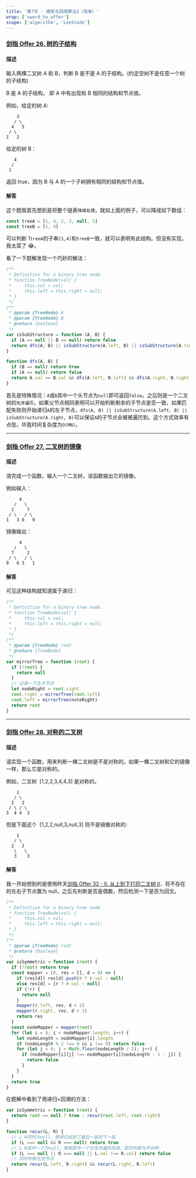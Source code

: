 ```yaml
---
title: '第7天 - 搜索与回溯算法2（简单）'
wrap: ['sword_to_offer']
scope: ['algorithm', 'LeetCode']
---
```


### [剑指 Offer 26. 树的子结构](https://leetcode-cn.com/problems/shu-de-zi-jie-gou-lcof/)

#### 描述

输入两棵二叉树 A 和 B，判断 B 是不是 A 的子结构。(约定空树不是任意一个树的子结构)

B 是 A 的子结构， 即 A 中有出现和 B 相同的结构和节点值。

例如，给定的树 A:

```text
    3
   / \
  4   5
 / \
1   2
```

给定的树 B：

```text
   4 
  /
 1
```

返回 true，因为 B 与 A 的一个子树拥有相同的结构和节点值。

#### 解答

这个题我首先想到是将整个链表`降维处理`，就如上面的例子，可以降成如下数组：

```javascript
const treeA = [1, 4, 2, 3, null, 5]
const treeB = [1, 4]
```

可以判断 1`treeA`的子串`[1,4]`和`treeB`一致，就可以表明有此结构。但没有实现。我太菜了 😂。

看了一下题解发现一个巧妙的解法：

```javascript
/**
 * Definition for a binary tree node.
 * function TreeNode(val) {
 *     this.val = val;
 *     this.left = this.right = null;
 * }
 */
/**
 * @param {TreeNode} A
 * @param {TreeNode} B
 * @return {boolean}
 */
var isSubStructure = function (A, B) {
  if (A == null || B == null) return false
  return dfs(A, B) || isSubStructure(A.left, B) || isSubStructure(A.right, B)
}

function dfs(A, B) {
  if (B == null) return true
  if (A == null) return false
  return A.val == B.val && dfs(A.left, B.left) && dfs(A.right, B.right)
}
```

首先是特殊情况：`A`或`B`其中一个头节点为`null`即可返回`false`。之后则是一个二叉树的`先序遍历`，如果父节点相同表明可以开始判断剩余的子节点是否一致，如果匹配失败则开始递归`A`的左子节点，`dfs(A, B) || isSubStructure(A.left, B) || isSubStructure(A.right, B)`可以保证`A`的子节点全被被遍历到。这个方式效率有点低，毕竟时间复杂度为`O(MN)`。

---

### [剑指 Offer 27. 二叉树的镜像](https://leetcode-cn.com/problems/er-cha-shu-de-jing-xiang-lcof/)

#### 描述

请完成一个函数，输入一个二叉树，该函数输出它的镜像。

例如输入：

```text
     4
   /   \
  2     7
 / \   / \
1   3 6   9
```

镜像输出：

```text
     4
   /   \
  7     2
 / \   / \
9   6 3   1
```

#### 解答

可见这种结构就知道属于递归：

```javascript
/**
 * Definition for a binary tree node.
 * function TreeNode(val) {
 *     this.val = val;
 *     this.left = this.right = null;
 * }
 */
/**
 * @param {TreeNode} root
 * @return {TreeNode}
 */
var mirrorTree = function (root) {
  if (!root) {
    return null
  }
  // 记录一下左子节点
  let nodeRight = root.right
  root.right = mirrorTree(root.left)
  root.left = mirrorTree(noteRight)
  return root
}
```

---

### [剑指 Offer 28. 对称的二叉树](https://leetcode-cn.com/problems/dui-cheng-de-er-cha-shu-lcof/)

#### 描述

请实现一个函数，用来判断一棵二叉树是不是对称的。如果一棵二叉树和它的镜像一样，那么它是对称的。

例如，二叉树  [1,2,2,3,4,4,3] 是对称的。

```text
    1
   / \
  2   2
 / \ / \
3  4 4  3

```

但是下面这个  [1,2,2,null,3,null,3] 则不是镜像对称的:

```text
    1
   / \
  2   2
   \   \
   3    3
```

#### 解答

我一开始想到的是使用昨天[剑指 Offer 32 - II. 从上到下打印二叉树 II](/wrap/sword_to_offer/day6_search_and_backtrack_1)，将不存在的左右子节点置为 null，之后先判断是否是偶数，然后检测一下是否为回文。

```javascript
/**
 * Definition for a binary tree node.
 * function TreeNode(val) {
 *     this.val = val;
 *     this.left = this.right = null;
 * }
 */
/**
 * @param {TreeNode} root
 * @return {boolean}
 */
var isSymmetric = function (root) {
  if (!root) return true
  const mapper = (r, res = [], d = 0) => {
    if (res[d]) res[d].push(r ? r.val : null)
    else res[d] = [r ? r.val : null]
    if (!r) {
      return null
    }
    mapper(r.left, res, d + 1)
    mapper(r.right, res, d + 1)
    return res
  }
  const nodeMapper = mapper(root)
  for (let i = 0; i < nodeMapper.length; i++) {
    let nodeLength = nodeMapper[i].length
    if (nodeLength % 2 !== 0 && i !== 0) return false
    for (let j = 0; j < Math.floor(nodeLength / 2); j++) {
      if (nodeMapper[i][j] !== nodeMapper[i][nodeLength - 1 - j]) {
        return false
      }
    }
  }
  return true
}
```

在题解中看到了用递归+回溯的方法：

```javascript
var isSymmetric = function (root) {
  return root == null ? true : recur(root.left, root.right)
}

function recur(L, R) {
  // L R同时为null，表明已经到了最后一层的下一层
  if (L === null && R === null) return true
  // L R其中一个为null，表明其中一个分支先遍历完成，即可判断为不对称
  if (L === null || R === null || L.val !== R.val) return false
  // 同时判断左右节点
  return recur(L.left, R.right) && recur(L.right, R.left)
}
```
